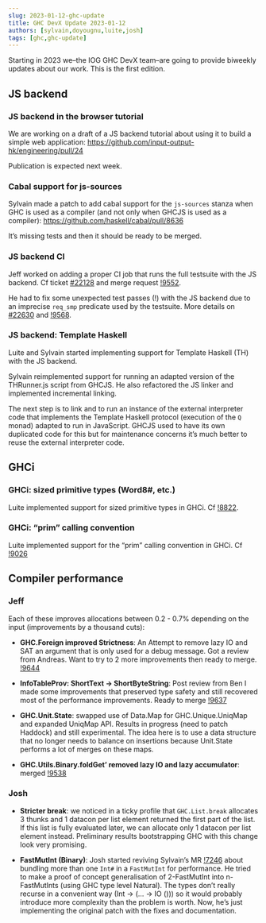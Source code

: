 ```yaml
---
slug: 2023-01-12-ghc-update
title: GHC DevX Update 2023-01-12
authors: [sylvain,doyougnu,luite,josh]
tags: [ghc,ghc-update]
---
```


Starting in 2023 we–the IOG GHC DevX team–are going to provide biweekly updates
about our work. This is the first edition.

## JS backend

### JS backend in the browser tutorial

We are working on a draft of a JS backend tutorial about using it to build a
simple web application: https://github.com/input-output-hk/engineering/pull/24

Publication is expected next week.

### Cabal support for js-sources

Sylvain made a patch to add cabal support for the `js-sources` stanza when
GHC is used as a compiler (and not only when GHCJS is used as a compiler):
https://github.com/haskell/cabal/pull/8636

It’s missing tests and then it should be ready to be merged.

### JS backend CI

Jeff worked on adding a proper CI job that runs the full testsuite
with the JS backend. Cf ticket
[#22128](https://gitlab.haskell.org/ghc/ghc/-/issues/22128) and merge request
[!9552](https://gitlab.haskell.org/ghc/ghc/-/merge_requests/9552).

He had to fix some unexpected test passes (!) with the JS backend due to an
imprecise `req_smp` predicate used by the testsuite. More details on
[#22630](https://gitlab.haskell.org/ghc/ghc/-/issues/22630) and
[!9568](https://gitlab.haskell.org/ghc/ghc/-/merge_requests/9568).

### JS backend: Template Haskell

Luite and Sylvain started implementing support for Template Haskell (TH) with
the JS backend.

Sylvain reimplemented support for running an adapted version of the
THRunner.js script from GHCJS. He also refactored the JS linker and
implemented incremental linking.

The next step is to link and to run an instance of the external interpreter code
that implements the Template Haskell protocol (execution of the `Q` monad)
adapted to run in JavaScript. GHCJS used to have its own duplicated code for
this but for maintenance concerns it’s much better to reuse the external
interpreter code.

## GHCi

### GHCi: sized primitive types (Word8#, etc.)

Luite implemented support for sized primitive types in GHCi. Cf
[!8822](https://gitlab.haskell.org/ghc/ghc/-/merge_requests/8822).

### GHCi: “prim” calling convention

Luite implemented support for the “prim” calling convention in GHCi. Cf
[!9026](https://gitlab.haskell.org/ghc/ghc/-/merge_requests/9026)

## Compiler performance

### Jeff

Each of these improves allocations between 0.2 - 0.7% depending on the input
(improvements by a thousand cuts):

- **GHC.Foreign improved Strictness**: An Attempt to remove lazy IO and SAT an
  argument that is only used for a debug message. Got a review from Andreas.
  Want to try to 2 more improvements then ready to merge.
  [!9644](https://gitlab.haskell.org/ghc/ghc/-/merge_requests/9644)

- **InfoTableProv: ShortText → ShortByteString**: Post review from Ben I made some
  improvements that preserved type safety and still recovered most of the
  performance improvements. Ready to merge
  [!9637](https://gitlab.haskell.org/ghc/ghc/-/merge_requests/9637)

- **GHC.Unit.State**: swapped use of Data.Map for GHC.Unique.UniqMap and expanded
  UniqMap API. Results in progress (need to patch Haddock) and still
  experimental. The idea here is to use a data structure that no longer needs to
  balance on insertions because Unit.State performs a lot of merges on these
  maps.

- **GHC.Utils.Binary.foldGet’ removed lazy IO and lazy accumulator**: merged
  [!9538](https://gitlab.haskell.org/ghc/ghc/-/merge_requests/9538)

### Josh

- **Stricter break**: we noticed in a ticky profile that `GHC.List.break` allocates
  3 thunks and 1 datacon per list element returned the first part of the list.
  If this list is fully evaluated later, we can allocate only 1 datacon per list
  element instead. Preliminary results bootstrapping GHC with this change look
  very promising.

- **FastMutInt (Binary)**: Josh started reviving Sylvain’s MR
  [!7246](https://gitlab.haskell.org/ghc/ghc/-/merge_requests/7246) about
  bundling more than one `Int#` in a `FastMutInt` for performance. He tried to
  make a proof of concept generalisation of 2-FastMutInt into n-FastMutInts
  (using GHC type level Natural). The types don’t really recurse in a convenient
  way (Int -> (… -> IO ())) so it would probably introduce more complexity than
  the problem is worth. Now, he’s just implementing the original patch with the
  fixes and documentation.
